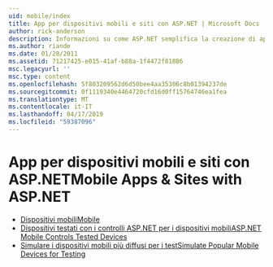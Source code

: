 ```yaml
---
uid: mobile/index
title: App per dispositivi mobili e siti con ASP.NET | Microsoft Docs
author: rick-anderson
description: Informazioni su come ASP.NET semplifica la creazione di applicazioni Web per dispositivi mobili
ms.author: riande
ms.date: 01/28/2011
ms.assetid: 71217425-e015-41af-b88a-1f4472f81886
msc.legacyurl: ''
msc.type: content
ms.openlocfilehash: 5f803209562d6d50bee4aa35306c8b01394237de
ms.sourcegitcommit: 0f1119340e4464720cfd16d0ff15764746ea1fea
ms.translationtype: MT
ms.contentlocale: it-IT
ms.lasthandoff: 04/17/2019
ms.locfileid: "59387096"
---
```

# <a name="mobile-apps--sites-with-aspnet"></a><span data-ttu-id="e43f1-103">App per dispositivi mobili e siti con ASP.NET</span><span class="sxs-lookup"><span data-stu-id="e43f1-103">Mobile Apps & Sites with ASP.NET</span></span>

- [<span data-ttu-id="e43f1-104">Dispositivi mobili</span><span class="sxs-lookup"><span data-stu-id="e43f1-104">Mobile</span></span>](overview.md)
- [<span data-ttu-id="e43f1-105">Dispositivi testati con i controlli ASP.NET per i dispositivi mobili</span><span class="sxs-lookup"><span data-stu-id="e43f1-105">ASP.NET Mobile Controls Tested Devices</span></span>](tested-devices.md)
- [<span data-ttu-id="e43f1-106">Simulare i dispositivi mobili più diffusi per i test</span><span class="sxs-lookup"><span data-stu-id="e43f1-106">Simulate Popular Mobile Devices for Testing</span></span>](device-simulators.md)
